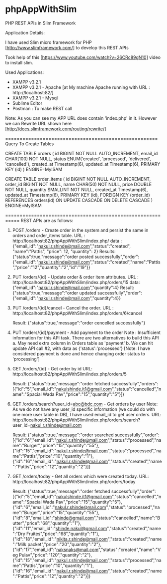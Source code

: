 # phpAppWithSlim
PHP REST APIs in Slim Framework  

Application Details:

I have used Slim micro framework for PHP [http://www.slimframework.com/] to develop this REST APIs

Took help of this [https://www.youtube.com/watch?v=26CRc89gN10] video to install slim.

Used Applications: 
- XAMPP v3.2.1
- XAMPP v3.2.1 - Apache [at My machine Apache running with URL : http://localhost:82/]
- XAMPP v3.2.1 - Mysql
- Sublime Editor
- Postman : To make REST call

Note: As you can see my APP URL does contain 'index.php' in it. However we can Rewrite URL shown here [http://docs.slimframework.com/routing/rewrite/]

=====================================================
Query To Create Tables

CREATE TABLE orders (
    id BIGINT NOT NULL AUTO_INCREMENT,
    email_id CHAR(100) NOT NULL, 
    status ENUM('created', 'processed', 'delivered', 'cancelled'),
    created_at Timestamp(6),
    updated_at Timestamp(6),
    PRIMARY KEY (id)
) ENGINE=MyISAM

CREATE TABLE order_items ( 
	id BIGINT NOT NULL AUTO_INCREMENT, 
	order_id BIGINT NOT NULL, 
	name CHAR(50) NOT NULL, 
	price DOUBLE NOT NULL, 
	quantity SMALLINT NOT NULL, 
	created_at Timestamp(6), 
	updated_at Timestamp(6), 
	PRIMARY KEY (id), 
	FOREIGN KEY (order_id) REFERENCES orders(id) 
	ON UPDATE CASCADE ON DELETE CASCADE 
) ENGINE=MyISAM

===========================================================
REST APIs are as follows:
1. POST /orders  - Create order in the system and persist the same in orders and order_items table.
	URL : http://localhost:82/phpAppWithSlim/index.php/
	data : {"email_id":"nakul.r.shinde@mail.com","status":"created", "name":"Pattis", "price": 12, "quantity": 2}
	Results: {"status":true,"message":"order posted successfully","order":{"email_id":"nakul.r.shinde@mail.com","status":"created","name":"Pattis","price":"12","quantity":"2","id":"19"}}


2. PUT /orders/{id} - Update order & order item attributes.
	URL : http://localhost:82/phpAppWithSlim/index.php/orders/15
	data: {"email_id":"nakul.r.shinde@mail.com","quantity":4}
	Result: {"status":true,"message":"order updated successfully","order":{"email_id":"nakul.r.shinde@mail.com","quantity":4}}

3. PUT /orders/{id}/cancel - Cancel the order.
	URL : http://localhost:82/phpAppWithSlim/index.php/orders/6/cancel

	Result: {"status":true,"message":"order cencelled successfully"}

4. PUT /orders/{id}/payment - Add payment to the order
	Note : Insufficient information for this API task. There are two alternatives to build this API
	a. May need extra column in Orders table as 'payment'
	b. We can hit update API call #2, with data as {'status':'processed'} [Note: I have considered payment is done and hence changing order status to 'processing']

5. GET /orders/{id} - Get order by id
	URL: http://localhost:82/phpAppWithSlim/index.php/orders/5

	Result: {"status":true,"message":"order fetched successfully","orders":[{"id":"5","email_id":"nakulshinde.it1@gmail.com","status":"cancelled","name":"Spacial Wada Pav","price":"15","quantity":"5"}]}

6. GET /orders/search?user_id=abc@bdc.com - Get orders by user
 Note: As we do not have any user_id specific information (we could do with one more user table in DB), I have used email_id to get user orders. 
	URL: http://localhost:82/phpAppWithSlim/index.php/orders/search?user_id=nakul.r.shinde@mail.com

	Result: {"status":true,"message":"order searched successfully","order":[{"id":"6","email_id":"nakul.r.shinde@mail.com","status":"processed","name":"Burger","price":"15","quantity":"55"},{"id":"15","email_id":"nakul.r.shinde@mail.com","status":"processed","name":"Pattis","price":"10","quantity":"1"},{"id":"16","email_id":"nakul.r.shinde@mail.com","status":"created","name":"Pattis","price":"12","quantity":"2"}]}


7. GET /orders/today - Get all orders which were created today.
	URL: http://localhost:82/phpAppWithSlim/index.php/orders/today

	Result: {"status":true,"message":"order fetched successfully","order":[{"id":"5","email_id":"nakulshinde.it1@gmail.com","status":"cancelled","name":"Spacial Wada Pav","price":"15","quantity":"5"},{"id":"6","email_id":"nakul.r.shinde@mail.com","status":"processed","name":"Burger","price":"15","quantity":"55"},{"id":"8","email_id":"shinde@gmail.com","status":"cancelled","name":"Butter","price":"68","quantity":"1"},{"id":"11","email_id":"shinde.nakul@gmail.com","status":"created","name":"Dry Fruites","price":"68","quantity":"1"},{"id":"18","email_id":"nikita.r.shinde@mail.com","status":"created","name":"Milk packet","price":"20","quantity":"2"},{"id":"17","email_id":"naksnaks@mail.com","status":"created","name":"Veg Pulav","price":"120","quantity":"2"},{"id":"15","email_id":"nakul.r.shinde@mail.com","status":"processed","name":"Pattis","price":"10","quantity":"1"},{"id":"16","email_id":"nakul.r.shinde@mail.com","status":"created","name":"Pattis","price":"12","quantity":"2"}]}

